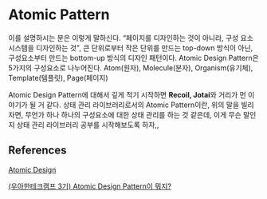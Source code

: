 # Atomic Pattern

이를 설명하시는 분은 이렇게 말하신다. “페이지를 디자인하는 것이 아니라, 구성 요소 시스템을 디자인하는 것", 큰 단위로부터 작은 단위를 만드는 top-down 방식이 아닌, 구성요소부터 만드는 bottom-up 방식의 디자인 패턴이다. Atomic Design Pattern은 5가지의 구성요소로 나누어진다. Atom(원자), Molecule(분자), Organism(유기체), Template(템플릿), Page(페이지)

Atomic Design Pattern에 대해서 깊게 적기 시작하면 **Recoil, Jotai**와 거리가 먼 이야기가 될 거 같다. 상태 관리 라이브러리로서의 Atomic Pattern이란, 위의 말을 빌리자면, 무언가 하나 하나의 구성요소에 대한 상태 관리를 하는 것 같은데, 이게 무슨 말인지 상태 관리 라이브러리 공부를 시작해보도록 하자,,

## References

[Atomic Design](https://bradfrost.com/blog/post/atomic-web-design/)

[(우아한테크캠프 3기) Atomic Design Pattern이 뭐지?](https://zoomkoding.github.io/%EB%94%94%EC%9E%90%EC%9D%B8%ED%8C%A8%ED%84%B4/%EC%9A%B0%EC%95%84%ED%95%9C%ED%85%8C%ED%81%AC%EC%BA%A0%ED%94%84/2020/07/09/atomic-design-pattern.html)
